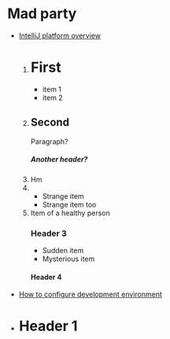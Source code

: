 # Mad party

* [IntelliJ platform overview](#intellij-platform-overview)
  1. # First
     - item 1
     - item 2
  2. ## Second
     Paragraph?
     ##### Another header?
  3. Hm
  4. - Strange item
     - Strange item too
  5. Item of a healthy person
      ### Header 3
      * Sudden item
      * Mysterious item
      #### Header 4
* [How to configure development environment](#configure-idea-development-environment)
* # Header 1
